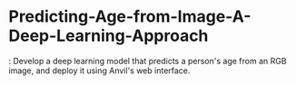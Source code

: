 # Predicting-Age-from-Image-A-Deep-Learning-Approach
: Develop a deep learning model that predicts a person's age from an RGB image, and deploy it using Anvil's web interface.
